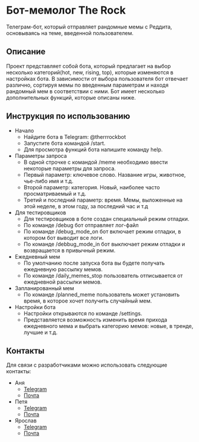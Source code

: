 # Бот-мемолог The Rock

Телеграм-бот, который отправляет рандомные мемы с Реддита, основываясь на теме, введенной пользователем.

## Описание

Проект представляет собой бота, который предлагает на
выбор несколько категорий(hot, new, rising, top), которые изменяются в настройках бота.
В зависимости от выбора пользователя бот отвечает различно, сортируя мемы по введенным параметрам и
находя рандомный мем в соответствии с ними. Бот имеет несколько дополнительных функций,
которые описаны ниже.

## Инструкция по использованию

- Начало
    - Найдите бота в Telegram: @therrrockbot
    - Запустите бота командой /start.
    - Для просмотра функций бота напишите команду help.
- Параметры запроса
    - В одной строчке с командой /meme необходимо ввести некоторые параметры для запроса.
    - Первый параметр: ключевое слово. Название игры, животное, чье-либо имя и т.д.
    - Второй параметр: категория. Новый, наиболее часто просматриваемый и т.д.
    - Третий и последний параметр: время. Мемы, выложенные на этой неделе, в этом году, за последний час и т.д
- Для тестировщиков
    - Для тестировщиков в боте создан специальный режим отладки.
    - По команде /debug бот отправляет лог-файл
    - По команде /debug_mode_on бот включает режим отладки, в котором бот выводит все логи.
    - По команде /debbug_mode_in бот выключает режим отладки и возвращается в привычный режим.
- Ежедневный мем
    - По умолчанию после запуска бота вы будете получать ежедневную рассылку мемов.
    - По команде /daily_memes_stop пользователь отписывается от ежедневной рассылки мемов.
- Запланированный мем
    - По команде /planned_meme пользователь может установить время, в которое хочет получить случайный мем.
- Настройки бота
    - Настройки открываются по команде /settings.
    - Представляется возможность изменить время прихода ежедневного мема и выбрать категорию мемов: новые,
      в тренде, лучшие и т.д.

## Контакты

Для связи с разработчиками можно использовать следующие контакты:

- Аня
    - [Telegram](https://t.me/mrisxxs)
    - [Почта](atrosenko596@gmail.com)
- Петя
    - [Telegram]()
    - [Почта]()
- Ярослав
    - [Telegram](https://t.me/Pl1nTuS32)
    - [Почта](farev752@gmail.com)